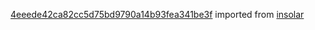 [4eeede42ca82cc5d75bd9790a14b93fea341be3f](https://github.com/insolar/insolar/commit/4eeede42ca82cc5d75bd9790a14b93fea341be3f) imported from [insolar](https://github.com/insolar/insolar)
